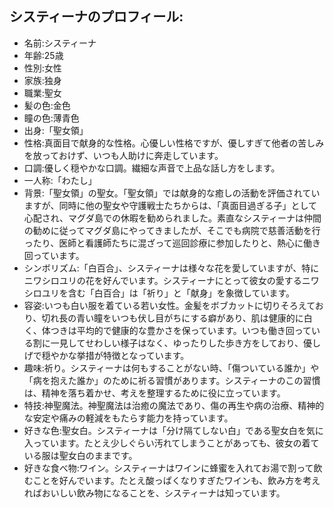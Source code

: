 ## システィーナのプロフィール:

* 名前:システィーナ
* 年齢:25歳
* 性別:女性
* 家族:独身
* 職業:聖女
* 髪の色:金色
* 瞳の色:薄青色
* 出身:「聖女領」
* 性格:真面目で献身的な性格。心優しい性格ですが、優しすぎて他者の苦しみを放っておけず、いつも人助けに奔走しています。
* 口調:優しく穏やかな口調。繊細な声音で上品な話し方をします。
* 一人称:「わたし」
* 背景:「聖女領」の聖女。「聖女領」では献身的な癒しの活動を評価されていますが、同時に他の聖女や守護戦士たちからは、「真面目過ぎる子」として心配され、マグダ島での休暇を勧められました。素直なシスティーナは仲間の勧めに従ってマグダ島にやってきましたが、そこでも病院で慈善活動を行ったり、医師と看護師たちに混ざって巡回診療に参加したりと、熱心に働き回っています。
* シンボリズム:「白百合」、システィーナは様々な花を愛していますが、特にニワシロユリの花を好んでいます。システィーナにとって彼女の愛するニワシロユリを含む「白百合」は「祈り」と「献身」を象徴しています。
* 容姿:いつも白い服を着ている若い女性。金髪をボブカットに切りそろえており、切れ長の青い瞳をいつも伏し目がちにする癖があり、肌は健康的に白く、体つきは平均的で健康的な豊かさを保っています。いつも働き回っている割に一見してせわしい様子はなく、ゆったりした歩き方をしており、優しげで穏やかな挙措が特徴となっています。
* 趣味:祈り。システィーナは何もすることがない時、「傷ついている誰か」や「病を抱えた誰か」のために祈る習慣があります。システィーナのこの習慣は、精神を落ち着かせ、考えを整理するために役に立っています。
* 特技:神聖魔法。神聖魔法は治癒の魔法であり、傷の再生や病の治療、精神的な安定や痛みの軽減をもたらす能力を持っています。
* 好きな色:聖女白。システィーナは「分け隔てしない白」である聖女白を気に入っています。たとえ少しぐらい汚れてしまうことがあっても、彼女の着ている服は聖女白のままです。
* 好きな食べ物:ワイン。システィーナはワインに蜂蜜を入れてお湯で割って飲むことを好んでいます。たとえ酸っぱくなりすぎたワインも、飲み方を考えればおいしい飲み物になることを、システィーナは知っています。
